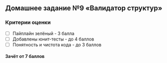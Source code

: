 ## Домашнее задание №9 «Валидатор структур»

### Критерии оценки
- [ ] Пайплайн зелёный - 3 балла
- [ ] Добавлены юнит-тесты - до 4 баллов
- [ ] Понятность и чистота кода - до 3 баллов

#### Зачёт от 7 баллов